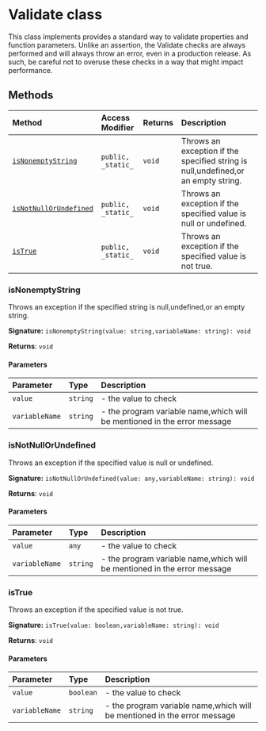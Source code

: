 # Validate class





This class implements provides a standard way to validate properties and function parameters. 
Unlike an assertion, the Validate checks are always performed and will always throw an error, 
even in a production release. As such, be careful not to overuse these checks in a way 
that might impact performance.






## Methods

| Method	   | Access Modifier | Returns	| Description|
|:-------------|:----|:-------|:-----------|
|[`isNonemptyString`](#isnonemptystring)     | `public, _static_` | `void` | Throws an exception if the specified string is null,undefined,or an empty string. |
|[`isNotNullOrUndefined`](#isnotnullorundefined)     | `public, _static_` | `void` | Throws an exception if the specified value is null or undefined. |
|[`isTrue`](#istrue)     | `public, _static_` | `void` | Throws an exception if the specified value is not true. |





### isNonemptyString

Throws an exception if the specified string is null,undefined,or an empty string.

**Signature:** `isNonemptyString(value: string,variableName: string): void`

**Returns**: `void`



#### Parameters


| Parameter	   | Type    | Description |
|:-------------|:---------------|:------------|
| `value`    | `string` | - the value to check |
| `variableName`    | `string` | - the program variable name,which will be mentioned in the error message |


### isNotNullOrUndefined

Throws an exception if the specified value is null or undefined.

**Signature:** `isNotNullOrUndefined(value: any,variableName: string): void`

**Returns**: `void`



#### Parameters


| Parameter	   | Type    | Description |
|:-------------|:---------------|:------------|
| `value`    | `any` | - the value to check |
| `variableName`    | `string` | - the program variable name,which will be mentioned in the error message |


### isTrue

Throws an exception if the specified value is not true.

**Signature:** `isTrue(value: boolean,variableName: string): void`

**Returns**: `void`



#### Parameters


| Parameter	   | Type    | Description |
|:-------------|:---------------|:------------|
| `value`    | `boolean` | - the value to check |
| `variableName`    | `string` | - the program variable name,which will be mentioned in the error message |

